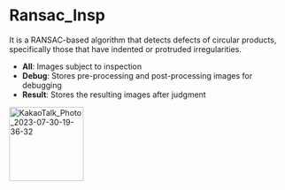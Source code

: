 # Ransac_Insp

It is a RANSAC-based algorithm that detects defects of circular products, specifically those that have indented or protruded irregularities.

- **All**: Images subject to inspection
- **Debug**: Stores pre-processing and post-processing images for debugging
- **Result**: Stores the resulting images after judgment
  
<img width="134" alt="KakaoTalk_Photo_2023-07-30-19-36-32" src="https://github.com/CVKim/Ransac_Insp/assets/90014998/9b4fc522-f766-402b-a2b3-aa9a30800923">
